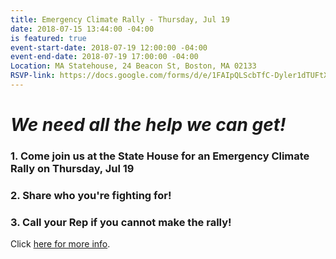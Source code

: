 ```yaml
---
title: Emergency Climate Rally - Thursday, Jul 19
date: 2018-07-15 13:44:00 -04:00
is featured: true
event-start-date: 2018-07-19 12:00:00 -04:00
event-end-date: 2018-07-19 17:00:00 -04:00
Location: MA Statehouse, 24 Beacon St, Boston, MA 02133
RSVP-link: https://docs.google.com/forms/d/e/1FAIpQLScbTfC-Dyler1dTUFtXFBKoAkPHT4CkWhZ13CRh57JBzSv3Fw/viewform
---
```


# *We need all the help we can get!*


### 1. Come join us at the State House for an Emergency Climate Rally on Thursday, Jul 19

### 2. Share who you're fighting for!

### 3. Call your Rep if you cannot make the rally!

Click [here for more info](https://docs.google.com/forms/d/e/1FAIpQLScbTfC-Dyler1dTUFtXFBKoAkPHT4CkWhZ13CRh57JBzSv3Fw/viewform).